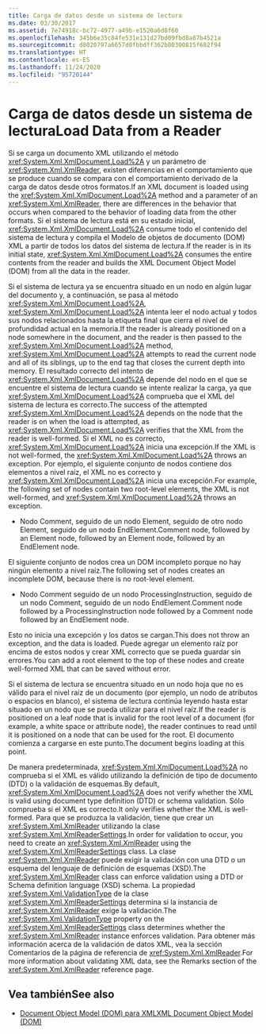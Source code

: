 ```yaml
---
title: Carga de datos desde un sistema de lectura
ms.date: 03/30/2017
ms.assetid: 7e74918c-bc72-4977-a49b-e1520a6d8f60
ms.openlocfilehash: 345b6e35c84fe531e131d27bd09fbd8a87b4521a
ms.sourcegitcommit: d8020797a6657d0fbbdff362b80300815f682f94
ms.translationtype: HT
ms.contentlocale: es-ES
ms.lasthandoff: 11/24/2020
ms.locfileid: "95720144"
---
```

# <a name="load-data-from-a-reader"></a><span data-ttu-id="a92db-102">Carga de datos desde un sistema de lectura</span><span class="sxs-lookup"><span data-stu-id="a92db-102">Load Data from a Reader</span></span>

<span data-ttu-id="a92db-103">Si se carga un documento XML utilizando el método <xref:System.Xml.XmlDocument.Load%2A> y un parámetro de <xref:System.Xml.XmlReader>, existen diferencias en el comportamiento que se produce cuando se compara con el comportamiento derivado de la carga de datos desde otros formatos.</span><span class="sxs-lookup"><span data-stu-id="a92db-103">If an XML document is loaded using the <xref:System.Xml.XmlDocument.Load%2A> method and a parameter of an <xref:System.Xml.XmlReader>, there are differences in the behavior that occurs when compared to the behavior of loading data from the other formats.</span></span> <span data-ttu-id="a92db-104">Si el sistema de lectura está en su estado inicial, <xref:System.Xml.XmlDocument.Load%2A> consume todo el contenido del sistema de lectura y compila el Modelo de objetos de documento (DOM) XML a partir de todos los datos del sistema de lectura.</span><span class="sxs-lookup"><span data-stu-id="a92db-104">If the reader is in its initial state, <xref:System.Xml.XmlDocument.Load%2A> consumes the entire contents from the reader and builds the XML Document Object Model (DOM) from all the data in the reader.</span></span>  
  
 <span data-ttu-id="a92db-105">Si el sistema de lectura ya se encuentra situado en un nodo en algún lugar del documento y, a continuación, se pasa al método <xref:System.Xml.XmlDocument.Load%2A>, <xref:System.Xml.XmlDocument.Load%2A> intenta leer el nodo actual y todos sus nodos relacionados hasta la etiqueta final que cierra el nivel de profundidad actual en la memoria.</span><span class="sxs-lookup"><span data-stu-id="a92db-105">If the reader is already positioned on a node somewhere in the document, and the reader is then passed to the <xref:System.Xml.XmlDocument.Load%2A> method, <xref:System.Xml.XmlDocument.Load%2A> attempts to read the current node and all of its siblings, up to the end tag that closes the current depth into memory.</span></span> <span data-ttu-id="a92db-106">El resultado correcto del intento de <xref:System.Xml.XmlDocument.Load%2A> depende del nodo en el que se encuentre el sistema de lectura cuando se intente realizar la carga, ya que <xref:System.Xml.XmlDocument.Load%2A> comprueba que el XML del sistema de lectura es correcto.</span><span class="sxs-lookup"><span data-stu-id="a92db-106">The success of the attempted <xref:System.Xml.XmlDocument.Load%2A> depends on the node that the reader is on when the load is attempted, as <xref:System.Xml.XmlDocument.Load%2A> verifies that the XML from the reader is well-formed.</span></span> <span data-ttu-id="a92db-107">Si el XML no es correcto, <xref:System.Xml.XmlDocument.Load%2A> inicia una excepción.</span><span class="sxs-lookup"><span data-stu-id="a92db-107">If the XML is not well-formed, the <xref:System.Xml.XmlDocument.Load%2A> throws an exception.</span></span> <span data-ttu-id="a92db-108">Por ejemplo, el siguiente conjunto de nodos contiene dos elementos a nivel raíz, el XML no es correcto y <xref:System.Xml.XmlDocument.Load%2A> inicia una excepción.</span><span class="sxs-lookup"><span data-stu-id="a92db-108">For example, the following set of nodes contain two root-level elements, the XML is not well-formed, and <xref:System.Xml.XmlDocument.Load%2A> throws an exception.</span></span>  
  
- <span data-ttu-id="a92db-109">Nodo Comment, seguido de un nodo Element, seguido de otro nodo Element, seguido de un nodo EndElement.</span><span class="sxs-lookup"><span data-stu-id="a92db-109">Comment node, followed by an Element node, followed by an Element node, followed by an EndElement node.</span></span>  
  
 <span data-ttu-id="a92db-110">El siguiente conjunto de nodos crea un DOM incompleto porque no hay ningún elemento a nivel raíz.</span><span class="sxs-lookup"><span data-stu-id="a92db-110">The following set of nodes creates an incomplete DOM, because there is no root-level element.</span></span>  
  
- <span data-ttu-id="a92db-111">Nodo Comment seguido de un nodo ProcessingInstruction, seguido de un nodo Comment, seguido de un nodo EndElement.</span><span class="sxs-lookup"><span data-stu-id="a92db-111">Comment node followed by a ProcessingInstruction node followed by a Comment node followed by an EndElement node.</span></span>  
  
 <span data-ttu-id="a92db-112">Esto no inicia una excepción y los datos se cargan.</span><span class="sxs-lookup"><span data-stu-id="a92db-112">This does not throw an exception, and the data is loaded.</span></span> <span data-ttu-id="a92db-113">Puede agregar un elemento raíz por encima de estos nodos y crear XML correcto que se pueda guardar sin errores.</span><span class="sxs-lookup"><span data-stu-id="a92db-113">You can add a root element to the top of these nodes and create well-formed XML that can be saved without error.</span></span>  
  
 <span data-ttu-id="a92db-114">Si el sistema de lectura se encuentra situado en un nodo hoja que no es válido para el nivel raíz de un documento (por ejemplo, un nodo de atributos o espacios en blanco), el sistema de lectura continúa leyendo hasta estar situado en un nodo que se pueda utilizar para el nivel raíz.</span><span class="sxs-lookup"><span data-stu-id="a92db-114">If the reader is positioned on a leaf node that is invalid for the root level of a document (for example, a white space or attribute node), the reader continues to read until it is positioned on a node that can be used for the root.</span></span> <span data-ttu-id="a92db-115">El documento comienza a cargarse en este punto.</span><span class="sxs-lookup"><span data-stu-id="a92db-115">The document begins loading at this point.</span></span>  
  
 <span data-ttu-id="a92db-116">De manera predeterminada, <xref:System.Xml.XmlDocument.Load%2A> no comprueba si el XML es válido utilizando la definición de tipo de documento (DTD) o la validación de esquemas.</span><span class="sxs-lookup"><span data-stu-id="a92db-116">By default, <xref:System.Xml.XmlDocument.Load%2A> does not verify whether the XML is valid using document type definition (DTD) or schema validation.</span></span> <span data-ttu-id="a92db-117">Sólo comprueba si el XML es correcto.</span><span class="sxs-lookup"><span data-stu-id="a92db-117">It only verifies whether the XML is well-formed.</span></span> <span data-ttu-id="a92db-118">Para que se produzca la validación, tiene que crear un <xref:System.Xml.XmlReader> utilizando la clase <xref:System.Xml.XmlReaderSettings>.</span><span class="sxs-lookup"><span data-stu-id="a92db-118">In order for validation to occur, you need to create an <xref:System.Xml.XmlReader> using the <xref:System.Xml.XmlReaderSettings> class.</span></span> <span data-ttu-id="a92db-119">La clase <xref:System.Xml.XmlReader> puede exigir la validación con una DTD o un esquema del lenguaje de definición de esquemas (XSD).</span><span class="sxs-lookup"><span data-stu-id="a92db-119">The <xref:System.Xml.XmlReader> class can enforce validation using a DTD or Schema definition language (XSD) schema.</span></span> <span data-ttu-id="a92db-120">La propiedad <xref:System.Xml.ValidationType> de la clase <xref:System.Xml.XmlReaderSettings> determina si la instancia de <xref:System.Xml.XmlReader> exige la validación.</span><span class="sxs-lookup"><span data-stu-id="a92db-120">The <xref:System.Xml.ValidationType> property on the <xref:System.Xml.XmlReaderSettings> class determines whether the <xref:System.Xml.XmlReader> instance enforces validation.</span></span> <span data-ttu-id="a92db-121">Para obtener más información acerca de la validación de datos XML, vea la sección Comentarios de la página de referencia de <xref:System.Xml.XmlReader>.</span><span class="sxs-lookup"><span data-stu-id="a92db-121">For more information about validating XML data, see the Remarks section of the <xref:System.Xml.XmlReader> reference page.</span></span>  
  
## <a name="see-also"></a><span data-ttu-id="a92db-122">Vea también</span><span class="sxs-lookup"><span data-stu-id="a92db-122">See also</span></span>

- [<span data-ttu-id="a92db-123">Document Object Model (DOM) para XML</span><span class="sxs-lookup"><span data-stu-id="a92db-123">XML Document Object Model (DOM)</span></span>](xml-document-object-model-dom.md)
